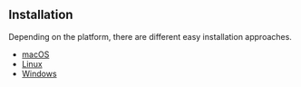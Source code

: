 ## Installation

Depending on the platform, there are different easy installation approaches.

* [macOS](macOS.md)
* [Linux](linux.md)
* [Windows](windows.md)
